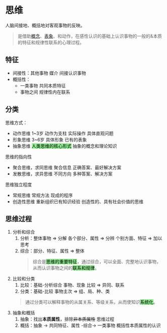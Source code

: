 # 思维

<!-- !定义! -->人脑间接地、概括地对客观事物的反映。
> 是借助[概念](概念.md)、[表象](想象和表象.md#表象)、和动作，在感性认识的基础上认识事物的一般的&本质的特征和规律性联系的心理过程。

特征
--------------------------

- 间接性：其他事物 媒介 间接认识事物
- 概括性：
    - 一类事物 共同本质特征
    - 事物之间 规律性内在联系

分类
--------------------------

思维方式：
- 动作思维 1~3岁 动作为支柱 实际操作 具体直观问题
- 形象思维 3~6岁 具体形象 已有的表象
- 抽象思维 <mark style="background-color:lightgreen;">人类思维的核心形式</mark> 抽象的概念和理论知识

思维的指向性
- 聚合思维，求同思维 聚合信息 正确答案、最好解决方案
- 发散思维，求异思维 不同方向 多种答案、解决方案

思维独立程度
- 常规思维 常规方法 现成的程序
- 创造性思维 重新组织已有知识经验 创造性的、具有社会价值的思维

思维过程
--------------------------

1. 分析和综合
    1. 分析：整体事物 => 分解 各个部分、属性 => 分辨 个别方面、特征 => 加以思考
    2. 综合：部分、特征、属性 => 整体
       > 综合是<mark style="background-color:lightgreen;">思维的重要特征</mark>，通过综合，可以全面、完整地认识事物，从而认识事物之间的<mark style="background-color:lightgreen;">联系和规律</mark>。
2. 比较和分类
    1. 比较：基础-分析综合 事物、现象 比较 => 异同、联系
    2. 分类：基础-比较 事物主次 => 组、局、种、类
    > 通过分类可以解释事物的从属关系、等级关系，从而使知识<mark style="background-color:lightgreen;">系统化</mark>。
3. 抽象和概括
    1. 抽象：找出**本质属性**，排除~~非本质属性~~ 思维过程
    2. 概括：抽象 -> 共同特征、属性 -综合-> 一类事物 概括性本质属性的认识

